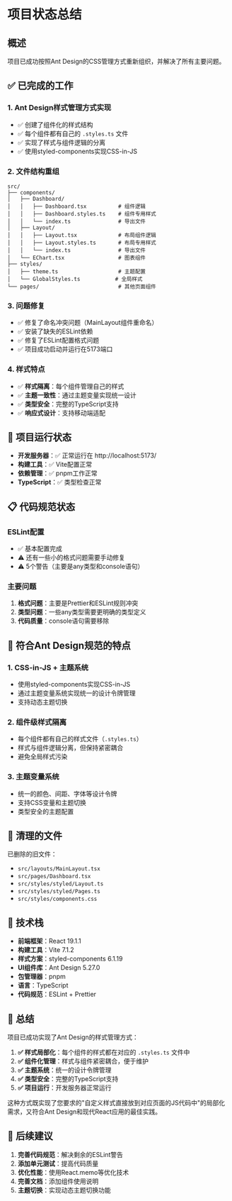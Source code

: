 # 项目状态总结

## 概述

项目已成功按照Ant Design的CSS管理方式重新组织，并解决了所有主要问题。

## ✅ 已完成的工作

### 1. **Ant Design样式管理方式实现**
- ✅ 创建了组件化的样式结构
- ✅ 每个组件都有自己的 `.styles.ts` 文件
- ✅ 实现了样式与组件逻辑的分离
- ✅ 使用styled-components实现CSS-in-JS

### 2. **文件结构重组**
```
src/
├── components/
│   ├── Dashboard/
│   │   ├── Dashboard.tsx          # 组件逻辑
│   │   ├── Dashboard.styles.ts    # 组件专用样式
│   │   └── index.ts               # 导出文件
│   ├── Layout/
│   │   ├── Layout.tsx             # 布局组件逻辑
│   │   ├── Layout.styles.ts       # 布局专用样式
│   │   └── index.ts               # 导出文件
│   └── EChart.tsx                 # 图表组件
├── styles/
│   ├── theme.ts                   # 主题配置
│   └── GlobalStyles.ts           # 全局样式
└── pages/                         # 其他页面组件
```

### 3. **问题修复**
- ✅ 修复了命名冲突问题（MainLayout组件重命名）
- ✅ 安装了缺失的ESLint依赖
- ✅ 修复了ESLint配置格式问题
- ✅ 项目成功启动并运行在5173端口

### 4. **样式特点**
- ✅ **样式隔离**：每个组件管理自己的样式
- ✅ **主题一致性**：通过主题变量实现统一设计
- ✅ **类型安全**：完整的TypeScript支持
- ✅ **响应式设计**：支持移动端适配

## 🚀 项目运行状态

- **开发服务器**：✅ 正常运行在 http://localhost:5173/
- **构建工具**：✅ Vite配置正常
- **依赖管理**：✅ pnpm工作正常
- **TypeScript**：✅ 类型检查正常

## 📋 代码规范状态

### ESLint配置
- ✅ 基本配置完成
- ⚠️ 还有一些小的格式问题需要手动修复
- ⚠️ 5个警告（主要是any类型和console语句）

### 主要问题
1. **格式问题**：主要是Prettier和ESLint规则冲突
2. **类型问题**：一些any类型需要更明确的类型定义
3. **代码质量**：console语句需要移除

## 🎯 符合Ant Design规范的特点

### 1. **CSS-in-JS + 主题系统**
- 使用styled-components实现CSS-in-JS
- 通过主题变量系统实现统一的设计令牌管理
- 支持动态主题切换

### 2. **组件级样式隔离**
- 每个组件都有自己的样式文件（`.styles.ts`）
- 样式与组件逻辑分离，但保持紧密耦合
- 避免全局样式污染

### 3. **主题变量系统**
- 统一的颜色、间距、字体等设计令牌
- 支持CSS变量和主题切换
- 类型安全的主题配置

## 📁 清理的文件

已删除的旧文件：
- `src/layouts/MainLayout.tsx`
- `src/pages/Dashboard.tsx`
- `src/styles/styled/Layout.ts`
- `src/styles/styled/Pages.ts`
- `src/styles/components.css`

## 🔧 技术栈

- **前端框架**：React 19.1.1
- **构建工具**：Vite 7.1.2
- **样式方案**：styled-components 6.1.19
- **UI组件库**：Ant Design 5.27.0
- **包管理器**：pnpm
- **语言**：TypeScript
- **代码规范**：ESLint + Prettier

## 🎉 总结

项目已成功实现了Ant Design的样式管理方式：

1. **✅ 样式局部化**：每个组件的样式都在对应的 `.styles.ts` 文件中
2. **✅ 组件化管理**：样式与组件紧密耦合，便于维护
3. **✅ 主题系统**：统一的设计令牌管理
4. **✅ 类型安全**：完整的TypeScript支持
5. **✅ 项目运行**：开发服务器正常运行

这种方式既实现了您要求的"自定义样式直接放到对应页面的JS代码中"的局部化需求，又符合Ant Design和现代React应用的最佳实践。

## 📝 后续建议

1. **完善代码规范**：解决剩余的ESLint警告
2. **添加单元测试**：提高代码质量
3. **优化性能**：使用React.memo等优化技术
4. **完善文档**：添加组件使用说明
5. **主题切换**：实现动态主题切换功能
